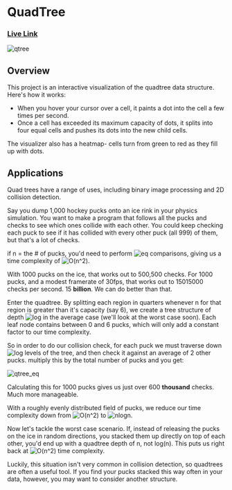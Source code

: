 # QuadTree

### [Live Link](https://th0r0nd0r.github.io/quadtree/)

![qtree](https://user-images.githubusercontent.com/29419913/38461777-c104e390-3a8d-11e8-9fd5-703b87eaa8c0.gif)

## Overview

This project is an interactive visualization of the quadtree data structure. Here's how it works:

- When you hover your cursor over a cell, it paints a dot into the cell a few times per second.  
- Once a cell has exceeded its maximum capacity of dots, it splits into four equal cells and pushes its dots into the new child cells.

The visualizer also has a heatmap- cells turn from green to red as they fill up with dots.

## Applications

Quad trees have a range of uses, including binary image processing and 2D collision detection.  

Say you dump 1,000 hockey pucks onto an ice rink in your physics simulation.  You want to make a program that follows all the pucks and checks to see which ones collide with each other.  You could keep checking each puck to see if it has collided with every other puck (all 999) of them, but that's a lot of checks.  

if n = the # of pucks, you'd need to perform ![eq](https://user-images.githubusercontent.com/29419913/38461526-b333890c-3a87-11e8-8a13-b5b74348a854.png) comparisons, giving us a time complexity of ![O(n^2)](https://user-images.githubusercontent.com/29419913/38461532-edcab3d8-3a87-11e8-8526-0c93d7f8dddc.png). 

With 1000 pucks on the ice, that works out to 500,500 checks. For 1000 pucks, and a modest framerate of 30fps, that works out to 15015000 checks per second. 15 **billion**.  We can do better than that.

Enter the quadtree.  By splitting each region in quarters whenever n for that region is greater than it's capacity (say 6), we create a tree structure of depth ![log](https://user-images.githubusercontent.com/29419913/38461636-68d50cb6-3a8a-11e8-82cb-0c91562c9698.png) in the average case (we'll look at the worst case soon). Each leaf node contains between 0 and 6 pucks, which will only add a constant factor to our time complexity.  

So in order to do our collision check, for each puck we must traverse down ![log](https://user-images.githubusercontent.com/29419913/38461636-68d50cb6-3a8a-11e8-82cb-0c91562c9698.png) levels of the tree, and then check it against an average of 2 other pucks. multiply this by the total number of pucks and you get:

![qtree_eq](https://user-images.githubusercontent.com/29419913/38461664-3f5eef90-3a8b-11e8-865d-e9047d087342.png)

Calculating this for 1000 pucks gives us just over 600 **thousand** checks. Much more manageable.

With a roughly evenly distributed field of pucks, we reduce our time complexity down from ![O(n^2)](https://user-images.githubusercontent.com/29419913/38461532-edcab3d8-3a87-11e8-8526-0c93d7f8dddc.png) to ![nlogn](https://user-images.githubusercontent.com/29419913/38461728-856c99dc-3a8c-11e8-9638-0534c2548f08.png).

Now let's tackle the worst case scenario.  If, instead of releasing the pucks on the ice in random directions, you stacked them up directly on top of each other, you'd end up with a quadtree depth of n, not log(n).  This puts us right back at ![O(n^2)](https://user-images.githubusercontent.com/29419913/38461532-edcab3d8-3a87-11e8-8526-0c93d7f8dddc.png) time complexity.  

Luckily, this situation isn't very common in collision detection, so quadtrees are often a useful tool.  If you find your pucks stacked this way often in your data, however, you may want to consider another structure.
